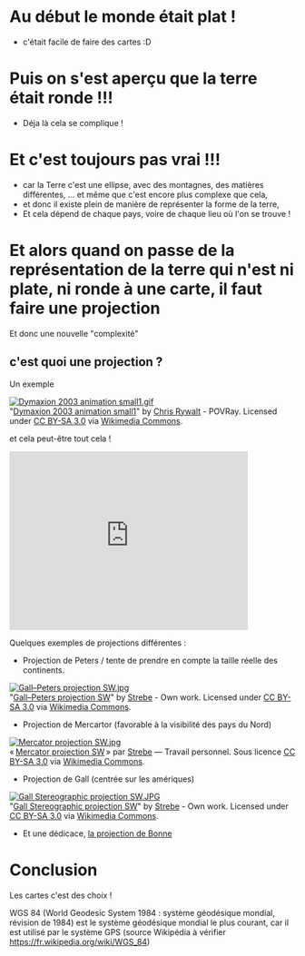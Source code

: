 # Au début le monde était plat !
- c'était facile de faire des cartes :D

# Puis on s'est aperçu que la terre était ronde !!!
- Déja là cela se complique !

# Et c'est toujours pas vrai !!!
- car la Terre c'est une ellipse, avec des montagnes, des matières différentes, ... et même que c'est encore plus complexe que cela,
- et donc il existe plein de manière de représenter la forme de la terre,
- Et cela dépend de chaque pays, voire de chaque lieu où l'on se trouve !

# Et alors quand on passe de la représentation de la terre qui n'est ni plate, ni ronde à une carte, il faut faire une projection

Et donc une nouvelle "complexité"

## c'est quoi une projection ?
Un exemple
<p><a href="https://commons.wikimedia.org/wiki/File:Dymaxion_2003_animation_small1.gif#/media/File:Dymaxion_2003_animation_small1.gif"><img alt="Dymaxion 2003 animation small1.gif" src="https://upload.wikimedia.org/wikipedia/commons/b/bb/Dymaxion_2003_animation_small1.gif"></a><br>"<a href="https://commons.wikimedia.org/wiki/File:Dymaxion_2003_animation_small1.gif#/media/File:Dymaxion_2003_animation_small1.gif">Dymaxion 2003 animation small1</a>" by <a rel="nofollow" class="external text" href="http://www.westnet.com/~crywalt/">Chris Rywalt</a> - POVRay. Licensed under <a title="Creative Commons Attribution-Share Alike 3.0
<p></p>" href="http://creativecommons.org/licenses/by-sa/3.0/">CC BY-SA 3.0</a> via <a href="//commons.wikimedia.org/wiki/">Wikimedia Commons</a>.</p>

et cela peut-être tout cela !
<iframe width="420" height="315" src="https://www.youtube.com/embed/b1xXTi1nFCo" frameborder="0" allowfullscreen></iframe>

Quelques exemples de projections différentes :

- Projection de Peters / tente de prendre en compte la taille réelle des continents.
<p><a href="https://commons.wikimedia.org/wiki/File:Gall%E2%80%93Peters_projection_SW.jpg#/media/File:Gall%E2%80%93Peters_projection_SW.jpg"><img alt="Gall–Peters projection SW.jpg" src="https://upload.wikimedia.org/wikipedia/commons/thumb/3/34/Gall%E2%80%93Peters_projection_SW.jpg/1200px-Gall%E2%80%93Peters_projection_SW.jpg"></a><br>"<a href="https://commons.wikimedia.org/wiki/File:Gall%E2%80%93Peters_projection_SW.jpg#/media/File:Gall%E2%80%93Peters_projection_SW.jpg">Gall–Peters projection SW</a>" by <a href="//commons.wikimedia.org/wiki/User:Strebe" title="User:Strebe">Strebe</a> - <span class="int-own-work" lang="en">Own work</span>. Licensed under <a title="Creative Commons Attribution-Share Alike 3.0" href="http://creativecommons.org/licenses/by-sa/3.0">CC BY-SA 3.0</a> via <a href="//commons.wikimedia.org/wiki/">Wikimedia Commons</a>.</p>

- Projection de Mercartor (favorable à la visibilité des pays du Nord)
<p><a href="https://commons.wikimedia.org/wiki/File:Mercator_projection_SW.jpg#/media/File:Mercator_projection_SW.jpg"><img alt="Mercator projection SW.jpg" src="https://upload.wikimedia.org/wikipedia/commons/thumb/f/f4/Mercator_projection_SW.jpg/1200px-Mercator_projection_SW.jpg"></a><br>« <a href="https://commons.wikimedia.org/wiki/File:Mercator_projection_SW.jpg#/media/File:Mercator_projection_SW.jpg">Mercator projection SW</a> » par <a href="//commons.wikimedia.org/wiki/User:Strebe" title="User:Strebe">Strebe</a> — <span class="int-own-work" lang="fr">Travail personnel</span>. Sous licence <a title="Creative Commons Attribution-Share Alike 3.0" href="http://creativecommons.org/licenses/by-sa/3.0">CC BY-SA 3.0</a> via <a href="https://commons.wikimedia.org/wiki/">Wikimedia Commons</a>.</p>

- Projection de Gall (centrée sur les amériques)
<p><a href="https://commons.wikimedia.org/wiki/File:Gall_Stereographic_projection_SW.JPG#/media/File:Gall_Stereographic_projection_SW.JPG"><img alt="Gall Stereographic projection SW.JPG" src="https://upload.wikimedia.org/wikipedia/commons/thumb/5/51/Gall_Stereographic_projection_SW.JPG/1200px-Gall_Stereographic_projection_SW.JPG"></a><br>"<a href="https://commons.wikimedia.org/wiki/File:Gall_Stereographic_projection_SW.JPG#/media/File:Gall_Stereographic_projection_SW.JPG">Gall Stereographic projection SW</a>" by <a href="//commons.wikimedia.org/wiki/User:Strebe" title="User:Strebe">Strebe</a> - <span class="int-own-work" lang="en">Own work</span>. Licensed under <a title="Creative Commons Attribution-Share Alike 3.0" href="http://creativecommons.org/licenses/by-sa/3.0">CC BY-SA 3.0</a> via <a href="//commons.wikimedia.org/wiki/">Wikimedia Commons</a>.</p>

- Et une dédicace, [la projection de Bonne](https://commons.wikimedia.org/wiki/File:Bonne-projection.jpg#/media/File:Bonne-projection.jpg)


# Conclusion
Les cartes c'est des choix !

<i class="fa fa-heart"></i>WGS 84 (World Geodesic System 1984 : système géodésique mondial, révision de 1984) est le système géodésique mondial le plus courant, car il est utilisé par le système GPS (source Wikipédia à vérifier https://fr.wikipedia.org/wiki/WGS_84)<i class="fa fa-heart"></i>
